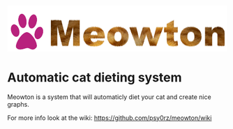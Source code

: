 ![logo](https://raw.githubusercontent.com/psy0rz/meowton/rpi/logo/meowton-colored.png)


# Automatic cat dieting system 

Meowton is a system that will automaticly diet your cat and create nice graphs.

For more info look at the wiki: https://github.com/psy0rz/meowton/wiki
